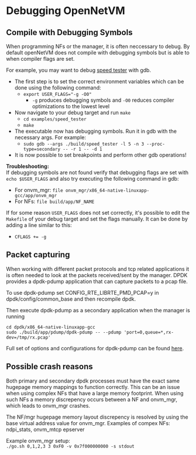# Debugging OpenNetVM

## Compile with Debugging Symbols

When programming NFs or the manager, it is often neccessary to debug.
By default openNetVM does not compile with debugging symbols but is able to when compiler flags are set.

For example, you may want to debug [speed tester][speed_tester] with gdb.

- The first step is to set the correct environment variables which can be done using the following command:
  - `export USER_FLAGS="-g -O0"`
    - `-g` produces debugging symbols and `-O0` reduces compiler optimizations to the lowest level
- Now navigate to your debug target and run `make`
  - `cd examples/speed_tester`
  - `make`
- The executable now has debugging symbols. Run it in gdb with the necessary args. For example:
  - `sudo gdb --args ./build/speed_tester -l 5 -n 3 --proc-type=secondary -- -r 1 -- -d 1`
- It is now possible to set breakpoints and perform other gdb operations!

**Troubleshooting:**  
If debugging symbols are not found verify that debugging flags are set with `echo $USER_FLAGS` and also try executing the following command in gdb:

- For onvm_mgr:
  `file onvm_mgr/x86_64-native-linuxapp-gcc/app/onvm_mgr`
- For NFs:
  `file build/app/NF_NAME`

If for some reason `USER_FLAGS` does not set correctly, it's possible to edit the `Makefile` of your debug target and set the flags manually.
It can be done by adding a line similar to this:

- `CFLAGS += -g`

## Packet capturing

When working with different packet protocols and tcp related applications it is often needed to look at the packets received/sent by the manager. DPDK provides a dpdk-pdump application that can capture packets to a pcap file.

To use dpdk-pdump set CONFIG_RTE_LIBRTE_PMD_PCAP=y in dpdk/config/common_base and then recompile dpdk.

Then execute dpdk-pdump as a secondary application when the manager is running

```
cd dpdk/x86_64-native-linuxapp-gcc
sudo ./build/app/pdump/dpdk-pdump -- --pdump 'port=0,queue=*,rx-dev=/tmp/rx.pcap'
```

Full set of options and configurations for dpdk-pdump can be found [here][dpdk-pdump].

## Possible crash reasons

Both primary and secondary dpdk processes must have the exact same hugepage memory mappings to function correctly. This can be an issue when using complex NFs that have a large memory footprint. When using such NFs a memory discrepency occurs between a NF and onvm_mgr, which leads to onvm_mgr crashes.

The NF/mgr hugepage memory layout discrepency is resolved by using the base virtual address value for onvm_mgr.
Examples of compex NFs: ndpi_stats, onvm_mtcp epserver

Example onvm_mgr setup:  
`./go.sh 0,1,2,3 3 0xF0 -v 0x7f000000000 -s stdout`

[dpdk-pdump]: http://dpdk.org/doc/guides/tools/pdump.html#example
[speed_tester]: ../examples/speed_tester
